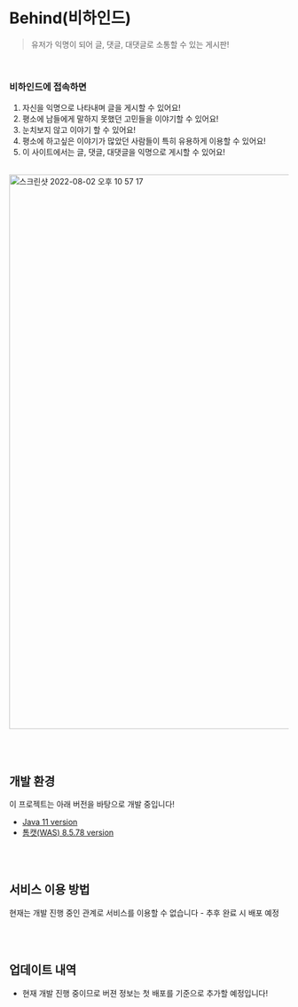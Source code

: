 # Behind(비하인드)

> 유저가 익명이 되어 글, 댓글, 대댓글로 소통할 수 있는 게시판!
<br />

### 비하인드에 접속하면
1. 자신을 익명으로 나타내며 글을 게시할 수 있어요!
2. 평소에 남들에게 말하지 못했던 고민들을 이야기할 수 있어요!
3. 눈치보지 않고 이야기 할 수 있어요!
4. 평소에 하고싶은 이야기가 많았던 사람들이 특히 유용하게 이용할 수 있어요!
5. 이 사이트에서는 글, 댓글, 대댓글을 익명으로 게시할 수 있어요!

<br />
 <img width="1000" alt="스크린샷 2022-08-02 오후 10 57 17" src="https://user-images.githubusercontent.com/91148531/182393239-aaa4075b-300f-4483-af57-39c054360aba.png">
 
 <br /><br />
 
 ## 개발 환경
 
 이 프로젝트는 아래 버전을 바탕으로 개발 중입니다!
 + [Java 11 version](https://www.oracle.com/kr/java/technologies/javase/jdk11-archive-downloads.html)
 + [톰캣(WAS) 8.5.78 version](https://tomcat.apache.org/download-80.cgi)

<br /><br />

## 서비스 이용 방법
현재는 개발 진행 중인 관계로 서비스를 이용할 수 없습니다 - 추후 완료 시 배포 예정

<br /><br />

## 업데이트 내역
* 현재 개발 진행 중이므로 버젼 정보는 첫 배포를 기준으로 추가할 예정입니다!


